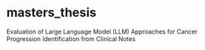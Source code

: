# masters_thesis
Evaluation of Large Language Model (LLM) Approaches for Cancer Progression Identification from Clinical Notes
